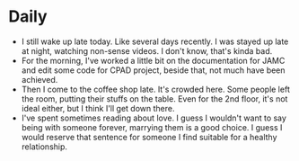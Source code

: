 # Daily

- I still wake up late today. Like several days recently. I was stayed up late at night, watching non-sense videos. I don't know, that's kinda bad. 
- For the morning, I've worked a little bit on the documentation for JAMC and edit some code for CPAD project, beside that, not much have been achieved.
- Then I come to the coffee shop late. It's crowded here. Some people left the room, putting their stuffs on the table. Even for the 2nd floor, it's not ideal either, but I think I'll get down there.
- I've spent sometimes reading about love. I guess I wouldn't want to say being with someone forever, marrying them is a good choice. I guess I would reserve that sentence for someone I find suitable for a healthy relationship.

